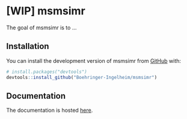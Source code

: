 
# [WIP] msmsimr

<!-- badges: start -->
<!-- badges: end -->

The goal of msmsimr is to ...

## Installation

You can install the development version of msmsimr from [GitHub](https://github.com/) with:

``` r
# install.packages("devtools")
devtools::install_github("Boehringer-Ingelheim/msmsimr")
```

## Documentation

The documentation is hosted [here](https://boehringer-ingelheim.github.io/msmsimr/index.html).
